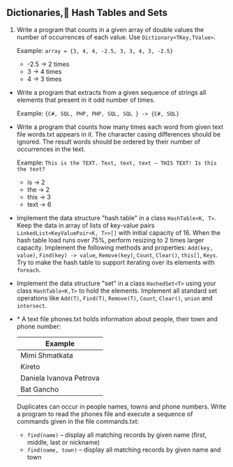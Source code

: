 ## Dictionaries, Hash Tables and Sets

1. Write a program that counts in a given array of double values the number of occurrences of each value. Use `Dictionary<TKey,TValue>`.

    Example: `array = {3, 4, 4, -2.5, 3, 3, 4, 3, -2.5}`

    * -2.5 -> 2 times
    * 3 -> 4 times
    * 4 -> 3 times
* Write a program that extracts from a given sequence of strings all elements that present in it odd number of times.

    Example: `{C#, SQL, PHP, PHP, SQL, SQL } -> {C#, SQL}`

* Write a program that counts how many times each word from given text file words.txt appears in it. The character casing differences should be ignored. The result words should be ordered by their number of occurrences in the text.

    Example: `This is the TEXT. Text, text, text – THIS TEXT! Is this the text?`

    * is -> 2
    * the -> 2
    * this -> 3
    * text -> 6

* Implement the data structure "hash table" in a class `HashTable<K, T>`. Keep the data in array of lists of key-value pairs `LinkedList<KeyValuePair<K, T>>[]` with initial capacity of 16. When the hash table load runs over 75%, perform resizing to 2 times larger capacity. Implement the following methods and properties: `Add(key, value)`, `Find(key) -> value`, `Remove(key)`, `Count`, `Clear()`, `this[]`, `Keys`. Try to make the hash table to support iterating over its elements with `foreach`.
* Implement the data structure "set" in a class `HashedSet<T>` using your class `HashTable<K,T>` to hold the elements. Implement all standard set operations like `Add(T)`, `Find(T)`, `Remove(T)`, `Count`, `Clear()`, `union` and `intersect`.
* \* A text file phones.txt holds information about people, their town and phone number:

    | Example                                             |
    | --------------------------------------------------- |
    | Mimi Shmatkata          | Plovdiv  | 0888 12 34 56  |
    | Kireto                  | Varna    | 052 23 45 67   |
    | Daniela Ivanova Petrova | Karnobat | 0899 999 888   |
    | Bat Gancho              | Sofia    | 02 946 946 946 |

    Duplicates can occur in people names, towns and phone numbers. Write a program to read the phones file and execute a sequence of commands given in the file commands.txt:
    * `find(name)` – display all matching records by given name (first, middle, last or nickname)
    * `find(name, town)` – display all matching records by given name and town
